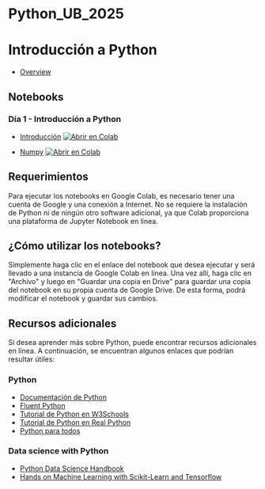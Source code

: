 # Python_UB_2025

# Introducción a Python

* [Overview](INTRO.pdf)
  
## Notebooks

### Día 1 - Introducción a Python
* [Introducción](Clase_I_Python.ipynb)
  [![Abrir en Colab](https://colab.research.google.com/assets/colab-badge.svg)](https://colab.research.google.com/github/JoaquinJustelP/Python_UB_2025/blob/main/Clase_I_Python.ipynb)

* [Numpy](Numpy.ipynb)
  [![Abrir en Colab](https://colab.research.google.com/assets/colab-badge.svg)](https://colab.research.google.com/github/JoaquinJustelP/Python_UB_2025/blob/main/Numpy.ipynb)

## Requerimientos
Para ejecutar los notebooks en Google Colab, es necesario tener una cuenta de Google y una conexión a Internet. No se requiere la instalación de Python ni de ningún otro software adicional, ya que Colab proporciona una plataforma de Jupyter Notebook en línea.

## ¿Cómo utilizar los notebooks?
Simplemente haga clic en el enlace del notebook que desea ejecutar y será llevado a una instancia de Google Colab en línea. Una vez allí, haga clic en "Archivo" y luego en "Guardar una copia en Drive" para guardar una copia del notebook en su propia cuenta de Google Drive. De esta forma, podrá modificar el notebook y guardar sus cambios.

## Recursos adicionales
Si desea aprender más sobre Python, puede encontrar recursos adicionales en línea. A continuación, se encuentran algunos enlaces que podrían resultar útiles:

### Python
* [Documentación de Python](https://docs.python.org/es/3/)
* [Fluent Python](https://github.com/fluentpython/example-code-2e)
* [Tutorial de Python en W3Schools](https://www.w3schools.com/python/)
* [Tutorial de Python en Real Python](https://realpython.com/tutorials/basics/)
* [Python para todos](https://www.py4e.com/)

### Data science with Python
* [Python Data Science Handbook](https://github.com/jakevdp/PythonDataScienceHandbook)
* [Hands on Machine Learning with Scikit-Learn and Tensorflow](https://github.com/ageron/handson-ml3)
